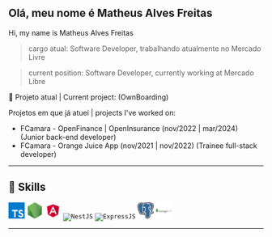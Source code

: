 ## Olá, meu nome é <strong>Matheus Alves Freitas</strong>

Hi, my name is Matheus Alves Freitas 

> cargo atual: Software Developer, trabalhando atualmente no Mercado Livre

> current position: Software Developer, currently working at Mercado Libre

🔭 Projeto atual | Current project: (OwnBoarding)

Projetos em que já atuei | projects I've worked on:
- FCamara - OpenFinance | OpenInsurance (nov/2022 | mar/2024) (Junior back-end developer)
- FCamara - Orange Juice App (nov/2021 | nov/2022) (Trainee full-stack developer)

----

## 🚀 Skills

<code><img height="32" src="https://raw.githubusercontent.com/github/explore/80688e429a7d4ef2fca1e82350fe8e3517d3494d/topics/typescript/typescript.png" alt="Typescript"/></code>
<code><img height="32" src="https://raw.githubusercontent.com/github/explore/80688e429a7d4ef2fca1e82350fe8e3517d3494d/topics/nodejs/nodejs.png" alt="Nodejs"/></code>
<code><img height="32" src="https://raw.githubusercontent.com/github/explore/80688e429a7d4ef2fca1e82350fe8e3517d3494d/topics/angular/angular.png" alt="Angular"/></code>
<code><img height="32" src="https://avatars.githubusercontent.com/u/28507035?s=200&v=4" alt="NestJS"/></code>
<code><img height="32" src="https://avatars.githubusercontent.com/u/5658226?s=200&v=4" alt="ExpressJS"/></code>
<code><img height="32" src="https://raw.githubusercontent.com/github/explore/80688e429a7d4ef2fca1e82350fe8e3517d3494d/topics/postgresql/postgresql.png" alt="PostegreSQL"/></code>
<code><img height="32" src="https://raw.githubusercontent.com/github/explore/80688e429a7d4ef2fca1e82350fe8e3517d3494d/topics/mongodb/mongodb.png" alt="MongoDB"/></code>

----
